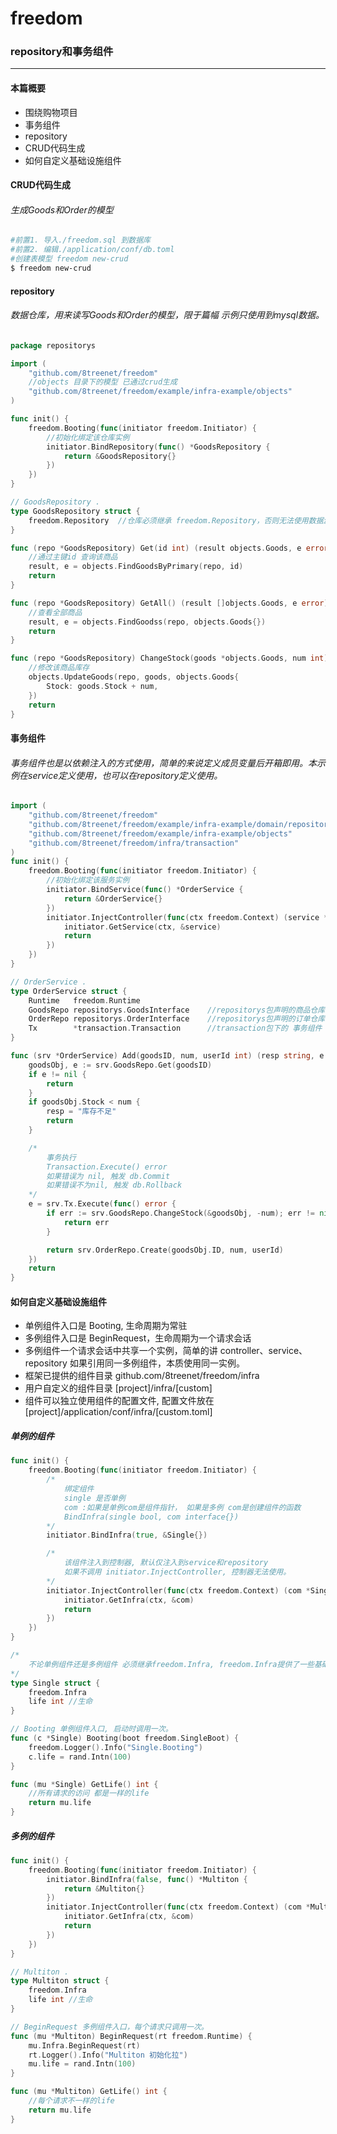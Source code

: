 # freedom
### repository和事务组件
---

#### 本篇概要 
- 围绕购物项目
- 事务组件
- repository
- CRUD代码生成 
- 如何自定义基础设施组件

#### CRUD代码生成
###### 生成Goods和Order的模型
```sh
#前置1. 导入./freedom.sql 到数据库
#前置2. 编辑./application/conf/db.toml
#创建表模型 freedom new-crud
$ freedom new-crud
```

#### repository
###### 数据仓库，用来读写Goods和Order的模型，限于篇幅 示例只使用到mysql数据。
```go
package repositorys

import (
	"github.com/8treenet/freedom"
	//objects 目录下的模型 已通过crud生成
	"github.com/8treenet/freedom/example/infra-example/objects"
)

func init() {
	freedom.Booting(func(initiator freedom.Initiator) {
		//初始化绑定该仓库实例
		initiator.BindRepository(func() *GoodsRepository {
			return &GoodsRepository{}
		})
	})
}

// GoodsRepository .
type GoodsRepository struct {
	freedom.Repository	//仓库必须继承 freedom.Repository，否则无法使用数据源
}

func (repo *GoodsRepository) Get(id int) (result objects.Goods, e error) {
	//通过主键id 查询该商品
	result, e = objects.FindGoodsByPrimary(repo, id)
	return
}

func (repo *GoodsRepository) GetAll() (result []objects.Goods, e error) {
	//查看全部商品
	result, e = objects.FindGoodss(repo, objects.Goods{})
	return
}

func (repo *GoodsRepository) ChangeStock(goods *objects.Goods, num int) (e error) {
	//修改该商品库存
	objects.UpdateGoods(repo, goods, objects.Goods{
		Stock: goods.Stock + num,
	})
	return
}
```


#### 事务组件
###### 事务组件也是以依赖注入的方式使用，简单的来说定义成员变量后开箱即用。本示例在service定义使用，也可以在repository定义使用。
```go
import (
	"github.com/8treenet/freedom"
	"github.com/8treenet/freedom/example/infra-example/domain/repositorys"
	"github.com/8treenet/freedom/example/infra-example/objects"
	"github.com/8treenet/freedom/infra/transaction"
)
func init() {
	freedom.Booting(func(initiator freedom.Initiator) {
		//初始化绑定该服务实例
		initiator.BindService(func() *OrderService {
			return &OrderService{}
		})
		initiator.InjectController(func(ctx freedom.Context) (service *OrderService) {
			initiator.GetService(ctx, &service)
			return
		})
	})
}

// OrderService .
type OrderService struct {
	Runtime   freedom.Runtime
	GoodsRepo repositorys.GoodsInterface	//repositorys包声明的商品仓库接口
	OrderRepo repositorys.OrderInterface	//repositorys包声明的订单仓库接口
	Tx        *transaction.Transaction 	    //transaction包下的 事务组件
}

func (srv *OrderService) Add(goodsID, num, userId int) (resp string, e error) {
	goodsObj, e := srv.GoodsRepo.Get(goodsID)
	if e != nil {
		return
	}
	if goodsObj.Stock < num {
		resp = "库存不足"
		return
	}

	/*
		事务执行
		Transaction.Execute() error
		如果错误为 nil, 触发 db.Commit
		如果错误不为nil, 触发 db.Rollback
	*/
	e = srv.Tx.Execute(func() error {
		if err := srv.GoodsRepo.ChangeStock(&goodsObj, -num); err != nil {
			return err
		}

		return srv.OrderRepo.Create(goodsObj.ID, num, userId)
	})
	return
}
```


#### 如何自定义基础设施组件
- 单例组件入口是 Booting, 生命周期为常驻
- 多例组件入口是 BeginRequest，生命周期为一个请求会话
- 多例组件一个请求会话中共享一个实例，简单的讲 controller、service、repository 如果引用同一多例组件，本质使用同一实例。
- 框架已提供的组件目录 github.com/8treenet/freedom/infra
- 用户自定义的组件目录 [project]/infra/[custom]
- 组件可以独立使用组件的配置文件, 配置文件放在 [project]/application/conf/infra/[custom.toml]


##### 单例的组件
```go
func init() {
	freedom.Booting(func(initiator freedom.Initiator) {
		/*
			绑定组件
			single 是否单例
			com :如果是单例com是组件指针， 如果是多例 com是创建组件的函数
			BindInfra(single bool, com interface{})
		*/
		initiator.BindInfra(true, &Single{})

		/*
			该组件注入到控制器, 默认仅注入到service和repository
			如果不调用 initiator.InjectController, 控制器无法使用。
		*/
		initiator.InjectController(func(ctx freedom.Context) (com *Single) {
			initiator.GetInfra(ctx, &com)
			return
		})
	})
}

/*
	不论单例组件还是多例组件 必须继承freedom.Infra, freedom.Infra提供了一些基础设施相关的功能。
*/
type Single struct {
	freedom.Infra
	life int //生命
}

// Booting 单例组件入口, 启动时调用一次。
func (c *Single) Booting(boot freedom.SingleBoot) {
	freedom.Logger().Info("Single.Booting")
	c.life = rand.Intn(100)
}

func (mu *Single) GetLife() int {
	//所有请求的访问 都是一样的life
	return mu.life
}
```

##### 多例的组件
```go
func init() {
	freedom.Booting(func(initiator freedom.Initiator) {
		initiator.BindInfra(false, func() *Multiton {
			return &Multiton{}
		})
		initiator.InjectController(func(ctx freedom.Context) (com *Multiton) {
			initiator.GetInfra(ctx, &com)
			return
		})
	})
}

// Multiton .
type Multiton struct {
	freedom.Infra
	life int //生命
}

// BeginRequest 多例组件入口，每个请求只调用一次。
func (mu *Multiton) BeginRequest(rt freedom.Runtime) {
	mu.Infra.BeginRequest(rt)
	rt.Logger().Info("Multiton 初始化拉")
	mu.life = rand.Intn(100)
}

func (mu *Multiton) GetLife() int {
	//每个请求不一样的life
	return mu.life
}
```